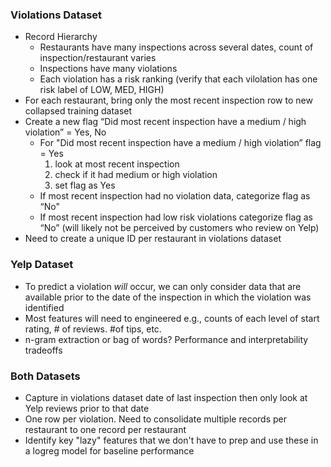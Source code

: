 ### Violations Dataset
* Record Hierarchy
  * Restaurants have many inspections across several dates, count of inspection/restaurant varies
  * Inspections have many violations
  * Each violation has a risk ranking (verify that each vilolation has one risk label of LOW, MED, HIGH)
* For each restaurant, bring only the most recent inspection row to new collapsed training dataset
* Create a new flag “Did most recent inspection have a medium / high violation” = Yes, No
  * For "Did most recent inspection have a medium / high violation” flag = Yes
	   1) look at most recent inspection
	   2) check if it had medium or high violation
	   3) set flag as Yes
  * If most recent inspection had no violation data, categorize flag as “No"
  * If most recent inspection had low risk violations categorize flag as “No” (will likely not be perceived by customers who review on Yelp)   
* Need to create a unique ID per restaurant in violations dataset

### Yelp Dataset
* To predict a violation *will* occur, we can only consider data that are available prior to the date of the inspection in which the violation was identified 
* Most features will need to engineered e.g., counts of each level of start rating, # of reviews. #of tips, etc.
* n-gram extraction or bag of words? Performance and interpretability tradeoffs
  
### Both Datasets
* Capture in violations dataset date of last inspection then only look at Yelp reviews prior to that date
* One row per violation. Need to consolidate multiple records per restaurant to one record per restaurant
* Identify key "lazy" features that we don't have to prep and use these in a logreg model for baseline performance
